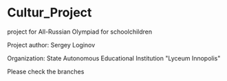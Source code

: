 # Cultur_Project
project for All-Russian Olympiad for schoolchildren


Project author: Sergey Loginov

Organization: State Autonomous Educational Institution "Lyceum Innopolis"

Please check the branches
